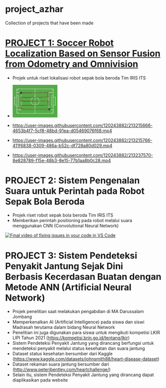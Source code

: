 # project_azhar
Collection of projects that have been made

# [PROJECT 1: Soccer Robot Localization Based on Sensor Fusion from Odometry and Omnivision](https://github.com/muhammadazhar15/project_azhar/tree/master/Project1-robot_localization)
* Projek untuk riset lokalisasi robot sepak bola beroda Tim IRIS ITS

* <img src="Project1-robot_localization/Image/Test_results/odo1.jpg" width="30%" height="30%">

* https://user-images.githubusercontent.com/120243882/213215666-4653b4f7-5cf8-48bd-91ea-d05469076f68.mp4

* https://user-images.githubusercontent.com/120243882/213215766-411f6838-0309-486a-b52c-df728a80d029.mp4
  
* https://user-images.githubusercontent.com/120243882/213237570-8e828789-f15e-48b3-8e15-77b1aa8b0c28.mp4

# PROJECT 2: Sistem Pengenalan Suara untuk Perintah pada Robot Sepak Bola Beroda
* Projek riset robot sepak bola beroda Tim IRIS ITS
* Memberikan perintah positioning pada robot melalui suara menggunakan CNN (Convolutional Neural Network)

[![Final video of fixing issues in your code in VS Code](https://img.youtube.com/vi/x6tVKDEdUxQ/maxresdefault.jpg)](https://www.youtube.com/watch?v=x6tVKDEdUxQ)

# PROJECT 3: Sistem Pendeteksi Penyakit Jantung Sejak Dini Berbasis Kecerdasan Buatan dengan Metode ANN (Artificial Neural Network)
* Projek penelitian saat melakukan pengabdian di MA Darussalam Jombang
* Memperkenalkan AI (Artificial Intelligence) pada siswa dan siswi Madrasah terutama dalam bidang Neural Network
* Penelitian ini juga digunakan para siswa untuk mengikuti kompetisi LKIR LIPI Tahun 2021 (https://kompetisi.brin.go.id/tentang/lkir)
* Sistem Pendeteksi Penyakit Jantung yang dirancang berfungsi untuk mendeteksi penyakit melalui status kesehatan dan suara jantung
* Dataset status kesehatan bersumber dari Kaggle (https://www.kaggle.com/datasets/johnsmith88/heart-disease-dataset)
* Dataset rekaman suara jantung bersumber dari (http://www.peterjbentley.com/heartchallenge/)
* Selain itu, sistem Pendeteksi Penyakit Jantung yang dirancang dapat diaplikasikan pada website
